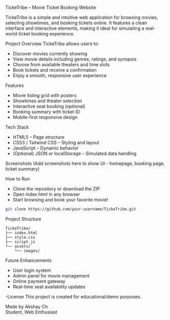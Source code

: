  TickeTribe – Movie Ticket Booking Website

TickeTribe is a simple and intuitive web application for browsing movies, selecting showtimes, and booking tickets online. It features a clean interface and interactive elements, making it ideal for simulating a real-world ticket booking experience.

 Project Overview
TickeTribe allows users to:

- Discover movies currently showing
- View movie details including genres, ratings, and synopsis
- Choose from available theaters and time slots
- Book tickets and receive a confirmation
- Enjoy a smooth, responsive user experience

 Features
- Movie listing grid with posters
- Showtimes and theater selection
- Interactive seat booking (optional)
- Booking summary with ticket ID
- Mobile-first responsive design

 Tech Stack
- HTML5 – Page structure
- CSS3 / Tailwind CSS – Styling and layout
- JavaScript – Dynamic behavior
- (Optional) JSON or localStorage – Simulated data handling

 Screenshots
(Add screenshots here to show UI - homepage, booking page, ticket summary)

 How to Run
- Clone the repository or download the ZIP
- Open index.html in any browser
- Start browsing and book your favorite movie!

```bash
git clone https://github.com/your-username/TickeTribe.git
```

 Project Structure
```
TickeTribe/
├── index.html
├── style.css
├── script.js
└── assets/
    └── images/
```

 Future Enhancements
- User login system
- Admin panel for movie management
- Online payment gateway
- Real-time seat availability updates

-License
This project is created for educational/demo purposes.

 Made by
Akshay Ch  
Student, Web Enthusiast
